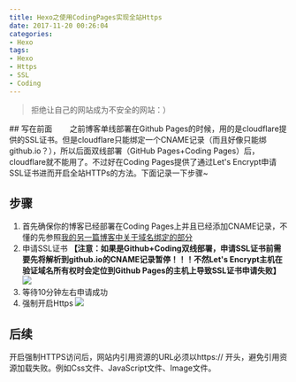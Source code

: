 ```yaml
---
title: Hexo之使用CodingPages实现全站Https
date: 2017-11-20 00:26:04
categories:
- Hexo
tags:
- Hexo
- Https
- SSL
- Coding
---
```


<blockquote class="blockquote-center">拒绝让自己的网站成为不安全的网站：）</blockquote>
## 写在前面
　　之前博客单线部署在Github Pages的时候，用的是cloudflare提供的SSL证书。但是cloudflare只能绑定一个CNAME记录（而且好像只能绑github.io？），所以后面双线部署（GitHub Pages+Coding Pages）后，cloudflare就不能用了。不过好在Coding Pages提供了通过Let's Encrypt申请SSL证书进而开启全站HTTPs的方法。下面记录一下步骤~
<!--more-->

## 步骤
1. 首先确保你的博客已经部署在Coding Pages上并且已经添加CNAME记录，不懂的先参照[我的另一篇博客中关于域名绑定的部分](https://lemonxq.cn/2017/03/24/Hexo%E9%9D%99%E6%80%81%E5%8D%9A%E5%AE%A2%E6%90%AD%E5%BB%BA+%E4%B8%AA%E4%BA%BA%E5%AE%9A%E5%88%B6/) 
2. 申请SSL证书
**【注意：如果是Github+Coding双线部署，申请SSL证书前需要先将解析到github.io的CNAME记录暂停！！！不然Let's Encrypt主机在验证域名所有权时会定位到Github Pages的主机上导致SSL证书申请失败】**
![](http://okwl1c157.bkt.clouddn.com/ssl.png)
3. 等待10分钟左右申请成功
4. 强制开启Https
![](http://okwl1c157.bkt.clouddn.com/https.png)

## 后续
开启强制HTTPS访问后，网站内引用资源的URL必须以https:// 开头，避免引用资源加载失败。例如Css文件、JavaScript文件、Image文件。